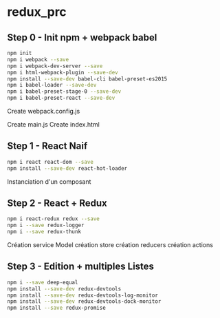 # redux_prc

## Step 0 - Init npm + webpack babel
```bash
npm init
npm i webpack --save
npm i webpack-dev-server --save
npm i html-webpack-plugin --save-dev
npm install --save-dev babel-cli babel-preset-es2015
npm i babel-loader --save-dev
npm i babel-preset-stage-0 --save-dev
npm i babel-preset-react --save-dev
```

Create webpack.config.js

Create main.js
Create index.html

## Step 1 - React Naif
```bash
npm i react react-dom --save
npm install --save-dev react-hot-loader
```

Instanciation d'un composant

## Step 2 - React + Redux

```sh
npm i react-redux redux --save
npm i --save redux-logger
npm i --save redux-thunk
```

Création service Model
création store
création reducers
création actions

## Step 3 - Edition + multiples Listes

```sh 
npm i --save deep-equal
npm install --save-dev redux-devtools
npm install --save-dev redux-devtools-log-monitor
npm install --save-dev redux-devtools-dock-monitor
npm install --save redux-promise
```

